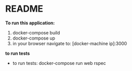 # README

**To run this application:**
1. docker-compose build   
2. docker-compose up  
3. in your browser navigate to: [docker-machine ip]:3000  

**to run tests**
- to run tests: docker-compose run web rspec
